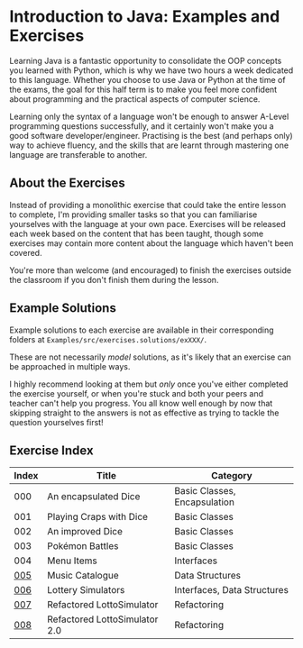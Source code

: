 # Introduction to Java: Examples and Exercises

Learning Java is a fantastic opportunity to consolidate the OOP concepts you learned with Python, which is why we have two hours a week dedicated to this language. Whether you choose to use Java or Python at the time of the exams, the goal for this half term is to make you feel more confident about programming and the practical aspects of computer science.

Learning only the syntax of a language won't be enough to answer A-Level programming questions successfully, and it certainly won't make you a good software developer/engineer. Practising is the best (and perhaps only) way to achieve fluency, and the skills that are learnt through mastering one language are transferable to another. 

## About the Exercises

Instead of providing a monolithic exercise that could take the entire lesson to complete, I'm providing smaller tasks so that you can familiarise yourselves with the language at your own pace. Exercises will be released each week based on the content that has been taught, though some exercises may contain more content about the language which haven't been covered.

You're more than welcome (and encouraged) to finish the exercises outside the classroom if you don't finish them during the lesson.

## Example Solutions

Example solutions to each exercise are available in their corresponding folders at `Examples/src/exercises.solutions/exXXX/`.

These are not necessarily _model_ solutions, as it's likely that an exercise can be approached in multiple ways.

I highly recommend looking at them but _only_ once you've either completed the exercise yourself, or when you're stuck and both your peers and teacher can't help you progress. You all know well enough by now that skipping straight to the answers is not as effective as trying to tackle the question yourselves first!

## Exercise Index

| Index | Title                        | Category                     |
|-------|------------------------------|------------------------------|
| 000   | An encapsulated Dice         | Basic Classes, Encapsulation |
| 001   | Playing Craps with Dice      | Basic Classes                |
| 002   | An improved Dice             | Basic Classes                |
| 003   | Pokémon Battles              | Basic Classes                |
| 004   | Menu Items                   | Interfaces                   |
| [005](https://github.com/gordonl0811/IntroductionToJava/blob/main/Exercises/005.md)   | Music Catalogue              | Data Structures              |
| [006](https://github.com/gordonl0811/IntroductionToJava/blob/main/Exercises/006.md)   | Lottery Simulators           | Interfaces, Data Structures  |
| [007](https://github.com/gordonl0811/IntroductionToJava/blob/main/Exercises/007.md)   | Refactored LottoSimulator    | Refactoring                  |
| [008](https://github.com/gordonl0811/IntroductionToJava/blob/main/Exercises/008.md)   | Refactored LottoSimulator 2.0| Refactoring                  |

